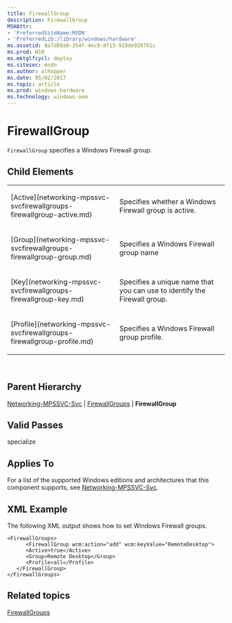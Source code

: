 ```yaml
---
title: FirewallGroup
description: FirewallGroup
MSHAttr:
- 'PreferredSiteName:MSDN'
- 'PreferredLib:/library/windows/hardware'
ms.assetid: 8a7d88a9-354f-4ec9-8f13-919de9297b1c
ms.prod: W10
ms.mktglfcycl: deploy
ms.sitesec: msdn
ms.author: alhopper
ms.date: 05/02/2017
ms.topic: article
ms.prod: windows-hardware
ms.technology: windows-oem
---
```


# FirewallGroup


`FirewallGroup` specifies a Windows Firewall group.

## Child Elements


<table>
<colgroup>
<col width="50%" />
<col width="50%" />
</colgroup>
<tbody>
<tr class="odd">
<td><p>[Active](networking-mpssvc-svcfirewallgroups-firewallgroup-active.md)</p></td>
<td><p>Specifies whether a Windows Firewall group is active.</p></td>
</tr>
<tr class="even">
<td><p>[Group](networking-mpssvc-svcfirewallgroups-firewallgroup-group.md)</p></td>
<td><p>Specifies a Windows Firewall group name</p></td>
</tr>
<tr class="odd">
<td><p>[Key](networking-mpssvc-svcfirewallgroups-firewallgroup-key.md)</p></td>
<td><p>Specifies a unique name that you can use to identify the Firewall group.</p></td>
</tr>
<tr class="even">
<td><p>[Profile](networking-mpssvc-svcfirewallgroups-firewallgroup-profile.md)</p></td>
<td><p>Specifies a Windows Firewall group profile.</p></td>
</tr>
</tbody>
</table>

 

## Parent Hierarchy


[Networking-MPSSVC-Svc](networking-mpssvc-svc.md) | [FirewallGroups](networking-mpssvc-svcfirewallgroups.md) | **FirewallGroup**

## Valid Passes


specialize

## Applies To


For a list of the supported Windows editions and architectures that this component supports, see [Networking-MPSSVC-Svc](networking-mpssvc-svc.md).

## XML Example


The following XML output shows how to set Windows Firewall groups.

``` syntax
<FirewallGroups>
      <FirewallGroup wcm:action="add" wcm:keyValue="RemoteDesktop">
      <Active>true</Active> 
      <Group>Remote Desktop</Group> 
      <Profile>all</Profile> 
   </FirewallGroup>
</FirewallGroups>
```

## Related topics


[FirewallGroups](networking-mpssvc-svcfirewallgroups.md)

 

 







